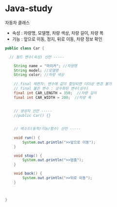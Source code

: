 # Java-study

자동차 클래스
- 속성 : 차량명, 모델명, 차량 색상, 차량 길이, 차량 폭
- 기능 : 앞으로 이동, 정지, 뒤로 이동, 차량 정보 확인

```java
public class Car {

  // 필드 변수(속성) 선언 -----

	String name = "마이카"; //차량명
	String model; //모델명
	String color; //차량 색상
	
	// final 제한자: 변수에 값이 할당되면 더이상 변경 불가
	// final 붙은 변수 : 상수화된 변수(상수)
	final int CAR_LENGTH = 350;  //차량 길이
	final int CAR_WIDTH = 200;  //차량 폭
	
	
	// 생성자 선언 -----
	//public Car() {}


	// 메소드(동작/기능/함수) 선언 -----
	
	void run() {
		System.out.println(">>앞으로 이동");
	}

	void stop() {
		System.out.println(">>멈춤");
	}

	void back() {
		System.out.println(">>뒤로 이동");
	}



}
```
